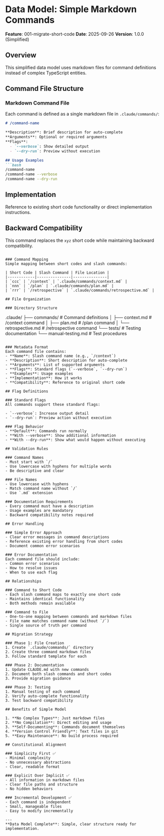 # Data Model: Simple Markdown Commands

**Feature**: 001-migrate-short-code
**Date**: 2025-09-26
**Version**: 1.0.0 (Simplified)

## Overview
This simplified data model uses markdown files for command definitions instead of complex TypeScript entities.

## Command File Structure

### Markdown Command File
Each command is defined as a single markdown file in `.claude/commands/`:

```markdown
# /command-name

**Description**: Brief description for auto-complete
**Arguments**: Optional or required arguments
**Flags**:
  - `--verbose`: Show detailed output
  - `--dry-run`: Preview without execution

## Usage Examples
```bash
/command-name
/command-name --verbose
/command-name --dry-run
```

## Implementation
Reference to existing short code functionality or direct implementation instructions.

## Backward Compatibility
This command replaces the `xyz` short code while maintaining backward compatibility.
```

### Command Mapping
Simple mapping between short codes and slash commands:

| Short Code | Slash Command | File Location |
|------------|---------------|---------------|
| `ccc` | `/context` | `.claude/commands/context.md` |
| `nnn` | `/plan` | `.claude/commands/plan.md` |
| `rrr` | `/retrospective` | `.claude/commands/retrospective.md` |

## File Organization

### Directory Structure
```
.claude/
├── commands/           # Command definitions
│   ├── context.md     # /context command
│   ├── plan.md        # /plan command
│   └── retrospective.md # /retrospective command
└── tests/             # Testing documentation
    └── manual-testing.md # Test procedures
```

### Metadata Format
Each command file contains:
- **Name**: Slash command name (e.g., `/context`)
- **Description**: Short description for auto-complete
- **Arguments**: List of supported arguments
- **Flags**: Standard flags (`--verbose`, `--dry-run`)
- **Examples**: Usage examples
- **Implementation**: How it works
- **Compatibility**: Reference to original short code

## Flag Definitions

### Standard Flags
All commands support these standard flags:

- `--verbose`: Increase output detail
- `--dry-run`: Preview action without execution

### Flag Behavior
- **Default**: Commands run normally
- **With --verbose**: Show additional information
- **With --dry-run**: Show what would happen without executing

## Validation Rules

### Command Names
- Must start with `/`
- Use lowercase with hyphens for multiple words
- Be descriptive and clear

### File Names
- Use lowercase with hyphens
- Match command name without `/`
- Use `.md` extension

### Documentation Requirements
- Every command must have a description
- Usage examples are mandatory
- Backward compatibility notes required

## Error Handling

### Simple Error Approach
- Clear error messages in command descriptions
- Reference existing error handling from short codes
- Document common error scenarios

### Error Documentation
Each command file should include:
- Common error scenarios
- How to resolve issues
- When to use each flag

## Relationships

### Command to Short Code
- Each slash command maps to exactly one short code
- Maintains identical functionality
- Both methods remain available

### Command to File
- One-to-one mapping between commands and markdown files
- File name matches command name (without `/`)
- Single source of truth per command

## Migration Strategy

### Phase 1: File Creation
1. Create `.claude/commands/` directory
2. Create three command markdown files
3. Follow standard template for each

### Phase 2: Documentation
1. Update CLAUDE.md with new commands
2. Document both slash commands and short codes
3. Provide migration guidance

### Phase 3: Testing
1. Manual testing of each command
2. Verify auto-complete functionality
3. Test backward compatibility

## Benefits of Simple Model

1. **No Complex Types**: Just markdown files
2. **No Compilation**: Direct editing and usage
3. **Self-Documenting**: Commands document themselves
4. **Version Control Friendly**: Text files in git
5. **Easy Maintenance**: No build process required

## Constitutional Alignment

### Simplicity First ✅
- Minimal complexity
- No unnecessary abstractions
- Clear, readable format

### Explicit Over Implicit ✅
- All information in markdown files
- Clear file paths and structure
- No hidden behaviors

### Incremental Development ✅
- Each command is independent
- Small, manageable files
- Easy to modify incrementally

---
**Data Model Complete**: Simple, clear structure ready for implementation.